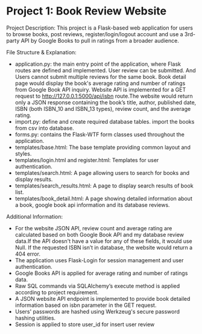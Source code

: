 # Project 1: Book Review Website 
Project Description: 
This project is a Flask-based web application for users to browse books, post reviews, register/login/logout account and use a 3rd-party API by Google Books to pull in ratings from a broader audience.

File Structure & Explanation:
* application.py: the main entry point of the application, where Flask routes are defined and implemented. User review can be submitted. And Users cannot submit multiple reviews for the same book. 
Book detail page would display the book's average rating and number of ratings from Google Book API inquiry. 
Website API is implemented for a GET request to http://127.0.0.1:5000/api/isbn route.The website would return only a JSON response containing the book’s title, author, published date, ISBN (both ISBN_10 and ISBN_13 types), review count, and the average rating.
* import.py: define and create required database tables. import the books from csv into database.
* forms.py: contains the Flask-WTF form classes used throughout the application.
* templates/base.html: The base template providing common layout and styles.
* templates/login.html and register.html: Templates for user authentication.
* templates/search.html: A page allowing users to search for books and display results.
* templates/search_results.html: A page to display search results of book list.
* templates/book_detail.html: A page showing detailed information about a book, google book api information and its database reviews. 

Additional Information:
* For the website JSON API, review count and average rating are calculated based on both Google Book API and my database review data.If the API doesn't have a value for any of these fields, it would use Null. If the requested ISBN isn’t in database, the website would return a 404 error.
* The application uses Flask-Login for session management and user authentication.
* Google Books API is applied for average rating and number of ratings data.
* Raw SQL commands via SQLAlchemy’s execute method is applied according to project requirement.
* A JSON website API endpoint is implemented to provide book detailed information based on isbn parameter in the GET request.
* Users' passwords are hashed using Werkzeug's secure password hashing utilities.
* Session is applied to store user_id for insert user review
